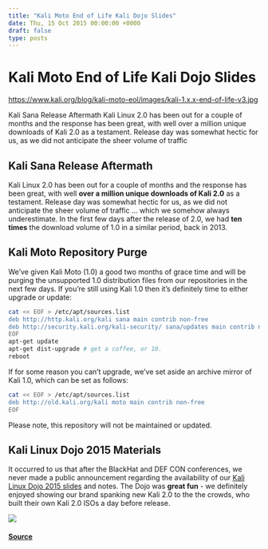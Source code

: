 ```yaml
---
title: "Kali Moto End of Life Kali Dojo Slides"
date: Thu, 15 Oct 2015 00:00:00 +0000
draft: false
type: posts
---
```

# Kali Moto End of Life Kali Dojo Slides

https://www.kali.org/blog/kali-moto-eol/images/kali-1.x.x-end-of-life-v3.jpg



Kali Sana Release Aftermath Kali Linux 2.0 has been out for a couple of months and the response has been great, with well over a million unique downloads of Kali 2.0 as a testament. Release day was somewhat hectic for us, as we did not anticipate the sheer volume of traffic

Kali Sana Release Aftermath
---------------------------

Kali Linux 2.0 has been out for a couple of months and the response has been great, with well **over a million unique downloads of Kali 2.0** as a testament. Release day was somewhat hectic for us, as we did not anticipate the sheer volume of traffic … which we somehow always underestimate. In the first few days after the release of 2.0, we had **ten times** the download volume of 1.0 in a similar period, back in 2013.

Kali Moto Repository Purge
--------------------------

We’ve given Kali Moto (1.0) a good two months of grace time and will be purging the unsupported 1.0 distribution files from our repositories in the next few days. If you’re still using Kali 1.0 then it’s definitely time to either upgrade or update:

```sh
cat << EOF > /etc/apt/sources.list
deb http://http.kali.org/kali sana main contrib non-free
deb http://security.kali.org/kali-security/ sana/updates main contrib non-free
EOF
apt-get update
apt-get dist-upgrade # get a coffee, or 10.
reboot
```

If for some reason you can’t upgrade, we’ve set aside an archive mirror of Kali 1.0, which can be set as follows:

```sh
cat << EOF > /etc/apt/sources.list
deb http://old.kali.org/kali moto main contrib non-free
EOF
```

Please note, this repository will not be maintained or updated.

Kali Linux Dojo 2015 Materials
------------------------------

It occurred to us that after the BlackHat and DEF CON conferences, we never made a public announcement regarding the availability of our [Kali Linux Dojo 2015 slides](https://www.kali.org/docs/development/dojo-mastering-live-build/) and notes. The Dojo was **great fun** - we definitely enjoyed showing our brand spanking new Kali 2.0 to the the crowds, who built their own Kali 2.0 ISOs a day before release.

[![](https://www.kali.org/blog/kali-moto-eol/images/dojo-slide-e1444909261539.png)](https://www.kali.org/blog/kali-moto-eol/images/dojo-slide-e1444909261539.png)

#### [Source](https://www.kali.org/blog/kali-moto-eol/)

